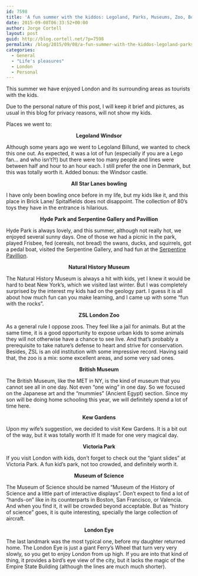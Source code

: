 ```yaml
---
id: 7598
title: 'A fun summer with the kiddos: Legoland, Parks, Museums, Zoo, Bowling, and Gardens'
date: 2015-09-08T06:33:52+00:00
author: Jorge Cortell
layout: post
guid: http://blog.cortell.net/?p=7598
permalink: /blog/2015/09/08/a-fun-summer-with-the-kiddos-legoland-parks-museums-zoo-bowling-and-gardens/
categories:
  - General
  - "Life's pleasures"
  - London
  - Personal
---
```

This summer we have enjoyed London and its surrounding areas as tourists with the kids.

Due to the personal nature of this post, I will keep it brief and pictures, as usual in this blog for privacy reasons, will not show my kids.

Places we went to:

<p style="text-align: center;">
  <strong>Legoland Windsor</strong>
</p>

Although some years ago we went to Legoland Billund, we wanted to check this one out. As expected, it was a lot of fun (especially if you are a Lego fan… and who isn’t?!) but there were too many people and lines were between half and hour to an hour each. I still prefer the one in Denmark, but this was totally worth it. Added bonus: the Windsor castle.

<p style="text-align: center;">
  <strong>All Star Lanes bowling</strong>
</p>

I have only been bowling once before in my life, but my kids like it, and this place in Brick Lane/ Spitalfields does not disappoint. The collection of 80’s toys they have in the entrance is hilarious.

<p style="text-align: center;">
  <strong>Hyde Park and Serpentine Gallery and Pavillion</strong>
</p>

Hyde Park is always lovely, and this summer, although not really hot, we enjoyed several sunny days. One of those we had a picnic in the park, played Frisbee, fed (cereals, not bread) the swans, ducks, and squirrels, got a pedal boat, visited the Serpentine Gallery, and had fun at the <a href="http://www.serpentinegalleries.org/exhibitions-events/serpentine-pavilion-2015" target="_blank">Serpentine Pavillion</a>.

<p style="text-align: center;">
  <strong>Natural History Museum</strong>
</p>

The Natural History Museum is always a hit with kids, yet I knew it would be hard to beat New York’s, which we visited last winter. But I was completely surprised by the interest my kids had on the geology part. I guess it is all about how much fun can you make learning, and I came up with some “fun with the rocks”.

<p style="text-align: center;">
  <strong>ZSL London Zoo</strong>
</p>

As a general rule I oppose zoos. They feel like a jail for animals. But at the same time, it is a good opportunity to expose urban kids to some animals they will not otherwise have a chance to see live. And that’s probably a prerequisite to take nature’s defense to heart and strive for conservation. Besides, ZSL is an old institution with some impressive record. Having said that, the zoo is a mix: some excellent areas, and some very sad ones.

<p style="text-align: center;">
  <strong>British Museum</strong>
</p>

The British Museum, like the MET in NY, is the kind of museum that you cannot see all in one day. Not even “one wing” in one day. So we focused on the Japanese art and the “mummies” (Ancient Egypt) section. Since my son will be doing home schooling this year, we will definitely spend a lot of time here.

<p style="text-align: center;">
  <strong>Kew Gardens</strong>
</p>

Upon my wife’s suggestion, we decided to visit Kew Gardens. It is a bit out of the way, but it was totally worth it! It made for one very magical day.

<p style="text-align: center;">
  <strong>Victoria Park</strong>
</p>

If you visit London with kids, don’t forget to check out the “giant slides” at Victoria Park. A fun kid’s park, not too crowded, and definitely worth it.

<p style="text-align: center;">
  <strong>Museum of Science</strong>
</p>

The Museum of Science should be named “Museum of the History of Science and a little part of interactive displays”. Don’t expect to find a lot of “hands-on” like in its counterparts in Boston, San Francisco, or Valencia. And when you find it, it will be crowded beyond acceptable. But as “history of science” goes, it is quite interesting, specially the large collection of aircraft.

<p style="text-align: center;">
  <strong>London Eye</strong>
</p>

The last landmark was the most typical one, before my daughter returned home. The London Eye is just a giant Ferry’s Wheel that turn very very slowly, so you get to enjoy London from up high. If you are into that kind of thing, it provides a bird’s eye view of the city, but it lacks the magic of the Empire State Building (although the lines are much much shorter).